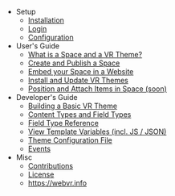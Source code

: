 - Setup
    - [Installation](/documentation/{{version}}/installation)
    - [Login](/documentation/{{version}}/login)
    - [Configuration](/documentation/{{version}}/configuration)
- User's Guide 
    - [What is a Space and a VR Theme?](/documentation/{{version}}/what-is-a-space-and-a-vr-theme)
    - [Create and Publish a Space](/documentation/{{version}}/create-publish-webvr-space)
    - [Embed your Space in a Website](/documentation/{{version}}/embed-space-website)
    - [Install and Update VR Themes](/documentation/{{version}}/install-update-vr-themes) 
    - [Position and Attach Items in Space (soon)](/documentation/{{version}}/) 
- Developer's Guide
    - [Building a Basic VR Theme](/documentation/{{version}}/building-basic-vr-theme) 
    - [Content Types and Field Types](/documentation/{{version}}/content-types-and-field-types) 
    - [Field Type Reference](/documentation/{{version}}/field-type-reference) 
    - [View Template Variables (incl. JS / JSON)](/documentation/{{version}}/view-template-variables) 
    - [Theme Configuration File](/documentation/{{version}}/theme-configuration-file) 
    - [Events](/documentation/{{version}}/events) 
- Misc
    - [Contributions](/documentation/{{version}}/contributions)
    - [License](/documentation/{{version}}/license)
    - <a href="https://webvr.info">https://webvr.info</a>
